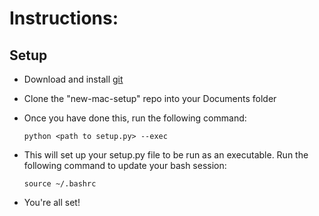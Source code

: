 # Instructions: #

## Setup ##

- Download and install [git](https://git-scm.com/downloads)

- Clone the "new-mac-setup" repo into your Documents folder

- Once you have done this, run the following command:

  `python <path to setup.py> --exec`

- This will set up your setup.py file to be run as an executable. Run the following command to update your bash session:

  `source ~/.bashrc`

- You're all set!
